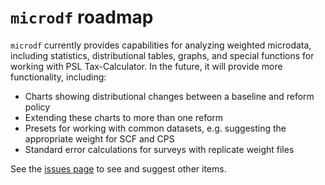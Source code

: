 # `microdf` roadmap

`microdf` currently provides capabilities for analyzing weighted microdata, including statistics, distributional tables, graphs, and special functions for working with PSL Tax-Calculator. In the future, it will provide more functionality, including:
* Charts showing distributional changes between a baseline and reform policy
* Extending these charts to more than one reform
* Presets for working with common datasets, e.g. suggesting the appropriate weight for SCF and CPS
* Standard error calculations for surveys with replicate weight files

See the [issues page](https://github.com/MaxGhenis/microdf/issues) to see and suggest other items.